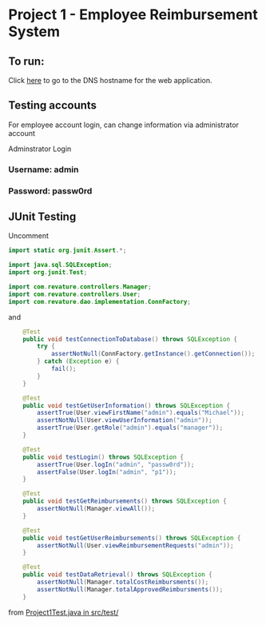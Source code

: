 # Project 1 - Employee Reimbursement System

## To run:

Click [here](http://josephjustn-ec2.ddns.net/Project1/) to go to the DNS hostname for the web application.

## Testing accounts

For employee account login, can change information via administrator account

Adminstrator Login
### Username: admin
### Password: passw0rd

## JUnit Testing

Uncomment

```Java
import static org.junit.Assert.*;

import java.sql.SQLException;
import org.junit.Test;

import com.revature.controllers.Manager;
import com.revature.controllers.User;
import com.revature.dao.implementation.ConnFactory;
```

and 

```Java
	@Test
	public void testConnectionToDatabase() throws SQLException {
		try {
			assertNotNull(ConnFactory.getInstance().getConnection());
		} catch (Exception e) {
			fail();
		}
	}

	@Test
	public void testGetUserInformation() throws SQLException {
		assertTrue(User.viewFirstName("admin").equals("Michael"));
		assertNotNull(User.viewUserInformation("admin"));
		assertTrue(User.getRole("admin").equals("manager"));
	}

	@Test
	public void testLogin() throws SQLException {
		assertTrue(User.logIn("admin", "passw0rd"));
		assertFalse(User.logIn("admin", "p1"));
	}

	@Test
	public void testGetReimbursements() throws SQLException {
		assertNotNull(Manager.viewAll());
	}

	@Test
	public void testGetUserReimbursements() throws SQLException {
		assertNotNull(User.viewReimbursementRequests("admin"));
	}

	@Test
	public void testDataRetrieval() throws SQLException {
		assertNotNull(Manager.totalCostReimbursments());
		assertNotNull(Manager.totalApprovedReimbursments());
	}
```

from [Project1Test.java in src/test/](src/test/java/com/revature/test/Project1Test.java)